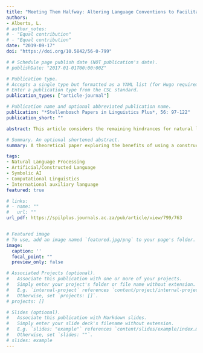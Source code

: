```yaml
---
title: "Meeting Them Halfway: Altering Language Conventions to Facilitate Human-Robot Interaction"
authors:
- Alberts, L.
# author_notes:
# - "Equal contribution"
# - "Equal contribution"
date: "2019-09-17"
doi: "https://doi.org/10.5842/56-0-799"

# # Schedule page publish date (NOT publication's date).
# publishDate: "2017-01-01T00:00:00Z"

# Publication type.
# Accepts a single type but formatted as a YAML list (for Hugo requirements).
# Enter a publication type from the CSL standard.
publication_types: ["article-journal"]

# Publication name and optional abbreviated publication name.
publication: "*Stellenbosch Papers in Linguistics Plus*, 56: 97-122"
publication_short: ""

abstract: This article considers the remaining hindrances for natural language processing technologies in achieving open and natural (human-like) interaction between humans and computers. Although artificially intelligent (AI) systems have been making great strides in this field, particularly with the development of deep learning architectures that carry surface-level statistical methods to greater levels of sophistication, these systems are yet incapable of deep semantic analysis, reliable translation, and generating rich answers to open-ended questions. I consider how the process may be facilitated from our side, first, by altering some of our existing language conventions (which may occur naturally) if we are to proceed with statistical approaches, and secondly, by considering possibilities in using a formalised artificial language as an auxiliary medium, as it may avoid many of the inherent ambiguities and irregularities that make natural language difficult to process using rule-based methods. As current systems have been predominantly English-based, I argue that a formal auxiliary language would not only be a simpler and more reliable medium for computer processing, but may also offer a more neutral, easy-to-learn lingua franca for uniting people from different linguistic backgrounds with none necessarily having the upper hand.

# Summary. An optional shortened abstract.
summary: A theoretical paper exploring the benefits of using a constructed language (and symbolic AI) as a medium for human-computer interaction. 

tags:
- Natural Language Processing
- Artificial/Constructed Language 
- Symbolic AI
- Computational Linguistics
- International auxiliary language
featured: true

# links:
# - name: ""
#   url: ""
url_pdf: https://spilplus.journals.ac.za/pub/article/view/799/763


# Featured image
# To use, add an image named `featured.jpg/png` to your page's folder. 
image:
  caption: ''
  focal_point: ""
  preview_only: false

# Associated Projects (optional).
#   Associate this publication with one or more of your projects.
#   Simply enter your project's folder or file name without extension.
#   E.g. `internal-project` references `content/project/internal-project/index.md`.
#   Otherwise, set `projects: []`.
# projects: []

# Slides (optional).
#   Associate this publication with Markdown slides.
#   Simply enter your slide deck's filename without extension.
#   E.g. `slides: "example"` references `content/slides/example/index.md`.
#   Otherwise, set `slides: ""`.
# slides: example
---
```

